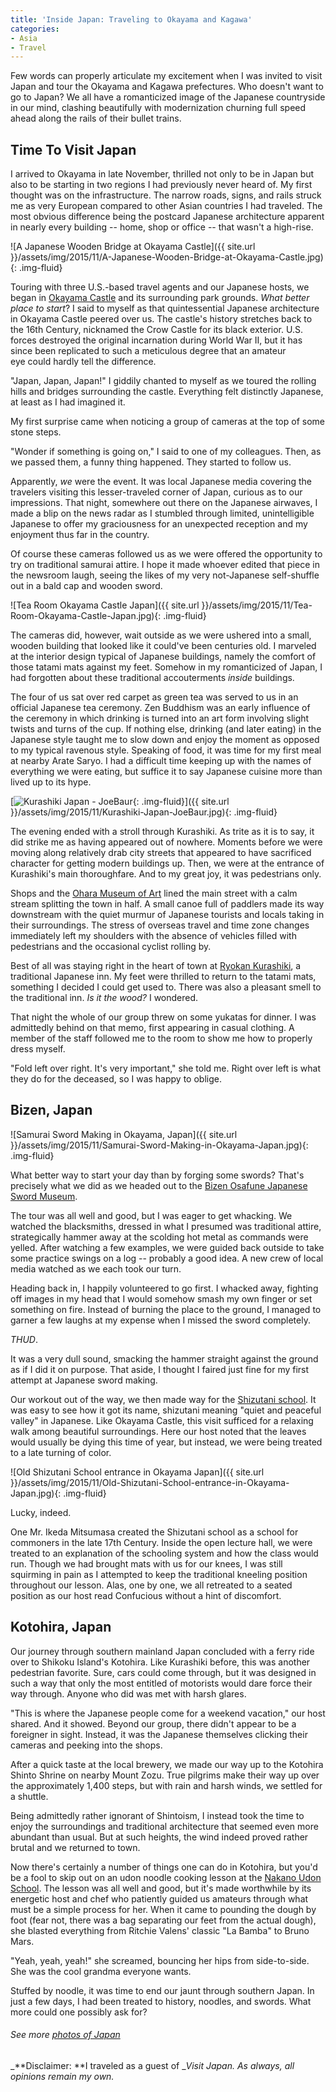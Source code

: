 ```yaml
---
title: 'Inside Japan: Traveling to Okayama and Kagawa'
categories:
- Asia
- Travel
---
```


Few words can properly articulate my excitement when I was invited to visit Japan and tour the Okayama and Kagawa prefectures. Who doesn't want to go to Japan? We all have a romanticized image of the Japanese countryside in our mind, clashing beautifully with modernization churning full speed ahead along the rails of their bullet trains.

## Time To Visit Japan

I arrived to Okayama in late November, thrilled not only to be in Japan but also to be starting in two regions I had previously never heard of. My first thought was on the infrastructure. The narrow roads, signs, and rails struck me as very European compared to other Asian countries I had traveled. The most obvious difference being the postcard Japanese architecture apparent in nearly every building -- home, shop or office -- that wasn't a high-rise.

![A Japanese Wooden Bridge at Okayama Castle]({{ site.url }}/assets/img/2015/11/A-Japanese-Wooden-Bridge-at-Okayama-Castle.jpg){: .img-fluid}

Touring with three U.S.-based travel agents and our Japanese hosts, we began in [Okayama Castle](http://okayama-kanko.net/ujo/english/) and its surrounding park grounds. _What better place to start_? I said to myself as that quintessential Japanese architecture in Okayama Castle peered over us. The castle's history stretches back to the 16th Century, nicknamed the Crow Castle for its black exterior. U.S. forces destroyed the original incarnation during World War II, but it has since been replicated to such a meticulous degree that an amateur eye could hardly tell the difference.

"Japan, Japan, Japan!" I giddily chanted to myself as we toured the rolling hills and bridges surrounding the castle. Everything felt distinctly Japanese, at least as I had imagined it.

My first surprise came when noticing a group of cameras at the top of some stone steps.

"Wonder if something is going on," I said to one of my colleagues. Then, as we passed them, a funny thing happened. They started to follow us.

Apparently, _we_ were the event. It was local Japanese media covering the travelers visiting this lesser-traveled corner of Japan, curious as to our impressions. That night, somewhere out there on the Japanese airwaves, I made a blip on the news radar as I stumbled through limited, unintelligible Japanese to offer my graciousness for an unexpected reception and my enjoyment thus far in the country.

Of course these cameras followed us as we were offered the opportunity to try on traditional samurai attire. I hope it made whoever edited that piece in the newsroom laugh, seeing the likes of my very not-Japanese self-shuffle out in a bald cap and wooden sword.

![Tea Room Okayama Castle Japan]({{ site.url }}/assets/img/2015/11/Tea-Room-Okayama-Castle-Japan.jpg){: .img-fluid}

The cameras did, however, wait outside as we were ushered into a small, wooden building that looked like it could've been centuries old. I marveled at the interior design typical of Japanese buildings, namely the comfort of those tatami mats against my feet. Somehow in my romanticized of Japan, I had forgotten about these traditional accouterments _inside_ buildings.

The four of us sat over red carpet as green tea was served to us in an official Japanese tea ceremony. Zen Buddhism was an early influence of the ceremony in which drinking is turned into an art form involving slight twists and turns of the cup. If nothing else, drinking (and later eating) in the Japanese style taught me to slow down and enjoy the moment as opposed to my typical ravenous style. Speaking of food, it was time for my first meal at nearby Arate Saryo. I had a difficult time keeping up with the names of everything we were eating, but suffice it to say Japanese cuisine more than lived up to its hype.

[![Kurashiki Japan - JoeBaur](/wp-content/uploads/2015/11/_d_improd_/Kurashiki-Japan-JoeBaur-1024x683_f_improf_672x448.jpg){: .img-fluid}]({{ site.url }}/assets/img/2015/11/Kurashiki-Japan-JoeBaur.jpg){: .img-fluid}

The evening ended with a stroll through Kurashiki. As trite as it is to say, it did strike me as having appeared out of nowhere. Moments before we were moving along relatively drab city streets that appeared to have sacrificed character for getting modern buildings up. Then, we were at the entrance of Kurashiki's main thoroughfare. And to my great joy, it was pedestrians only.

Shops and the [Ohara Museum of Art](http://www.ohara.or.jp/200707/eng/menu.html) lined the main street with a calm stream splitting the town in half. A small canoe full of paddlers made its way downstream with the quiet murmur of Japanese tourists and locals taking in their surroundings. The stress of overseas travel and time zone changes immediately left my shoulders with the absence of vehicles filled with pedestrians and the occasional cyclist rolling by.

Best of all was staying right in the heart of town at [Ryokan Kurashiki](http://www.ryokan-kurashiki.jp/en), a traditional Japanese inn. My feet were thrilled to return to the tatami mats, something I decided I could get used to. There was also a pleasant smell to the traditional inn. _Is it the wood?_ I wondered.

That night the whole of our group threw on some yukatas for dinner. I was admittedly behind on that memo, first appearing in casual clothing. A member of the staff followed me to the room to show me how to properly dress myself.

"Fold left over right. It's very important," she told me. Right over left is what they do for the deceased, so I was happy to oblige.

## Bizen, Japan

![Samurai Sword Making in Okayama, Japan]({{ site.url }}/assets/img/2015/11/Samurai-Sword-Making-in-Okayama-Japan.jpg){: .img-fluid}

What better way to start your day than by forging some swords? That's precisely what we did as we headed out to the [Bizen Osafune Japanese Sword Museum](https://www.jetro.go.jp/en/ind_tourism/bizen_osafune_japanese_sword_museum.html).

The tour was all well and good, but I was eager to get whacking. We watched the blacksmiths, dressed in what I presumed was traditional attire, strategically hammer away at the scolding hot metal as commands were yelled. After watching a few examples, we were guided back outside to take some practice swings on a log -- probably a good idea. A new crew of local media watched as we each took our turn.

Heading back in, I happily volunteered to go first. I whacked away, fighting off images in my head that I would somehow smash my own finger or set something on fire. Instead of burning the place to the ground, I managed to garner a few laughs at my expense when I missed the sword completely.

_THUD_.

It was a very dull sound, smacking the hammer straight against the ground as if I did it on purpose. That aside, I thought I faired just fine for my first attempt at Japanese sword making.

Our workout out of the way, we then made way for the [Shizutani school](http://www.jnto.go.jp/eng/location/spot/histarch/shizutanischool.html). It was easy to see how it got its name, shizutani meaning "quiet and peaceful valley" in Japanese. Like Okayama Castle, this visit sufficed for a relaxing walk among beautiful surroundings. Here our host noted that the leaves would usually be dying this time of year, but instead, we were being treated to a late turning of color.

![Old Shizutani School entrance in Okayama Japan]({{ site.url }}/assets/img/2015/11/Old-Shizutani-School-entrance-in-Okayama-Japan.jpg){: .img-fluid}

Lucky, indeed.

One Mr. Ikeda Mitsumasa created the Shizutani school as a school for commoners in the late 17th Century. Inside the open lecture hall, we were treated to an explanation of the schooling system and how the class would run. Though we had brought mats with us for our knees, I was still squirming in pain as I attempted to keep the traditional kneeling position throughout our lesson. Alas, one by one, we all retreated to a seated position as our host read Confucious without a hint of discomfort.

## Kotohira, Japan

Our journey through southern mainland Japan concluded with a ferry ride over to Shikoku Island's Kotohira. Like Kurashiki before, this was another pedestrian favorite. Sure, cars could come through, but it was designed in such a way that only the most entitled of motorists would dare force their way through. Anyone who did was met with harsh glares.

"This is where the Japanese people come for a weekend vacation," our host shared. And it showed. Beyond our group, there didn't appear to be a foreigner in sight. Instead, it was the Japanese themselves clicking their cameras and peeking into the shops.

After a quick taste at the local brewery, we made our way up to the Kotohira Shinto Shrine on nearby Mount Zozu. True pilgrims make their way up over the approximately 1,400 steps, but with rain and harsh winds, we settled for a shuttle.

Being admittedly rather ignorant of Shintoism, I instead took the time to enjoy the surroundings and traditional architecture that seemed even more abundant than usual. But at such heights, the wind indeed proved rather brutal and we returned to town.

Now there's certainly a number of things one can do in Kotohira, but you'd be a fool to skip out on an udon noodle cooking lesson at the [Nakano Udon School](http://en.japantravel.com/kagawa/nakano-udon-school/3425). The lesson was all well and good, but it's made worthwhile by its energetic host and chef who patiently guided us amateurs through what must be a simple process for her. When it came to pounding the dough by foot (fear not, there was a bag separating our feet from the actual dough), she blasted everything from Ritchie Valens' classic "La Bamba" to Bruno Mars.

"Yeah, yeah, yeah!" she screamed, bouncing her hips from side-to-side. She was the cool grandma everyone wants.

Stuffed by noodle, it was time to end our jaunt through southern Japan. In just a few days, I had been treated to history, noodles, and swords. What more could one possibly ask for?

###### _See more [photos of Japan](https://flic.kr/s/aHsm8QAkgP)_

_**Disclaimer: **I traveled as a guest of __Visit Japan. As always, all opinions remain my own._
